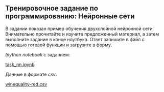 ## Тренировочное задание по программированию: Нейронные сети ##

В задании показан пример обучения двухслойной нейронной сети. Внимательно прочитайте и изучите предложенный материал, а затем выполните задание в конце ноутбука. Ответ запишите в файл с помощью готовой функции и загрузите в форму.

*Ipython notebook* с заданием:

[task_nn.ipynb]()

Данные в формате *csv*:

[winequality-red.csv]()

